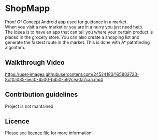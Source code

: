 # ShopMapp

Proof Of Concept Android app used for guidance in a market.   
When you visit a new market or you are in a hurry you just need help.  
The ideea is to have an app that can tell you where your certain product is placed in the grocery store. 
You can also create a shopping list and generate the fastest route in the market. This is done with A* pathfinding algorithm.   

## Walkthrough Video ##

https://user-images.githubusercontent.com/24524183/165802723-8cf0a035-5ea0-4500-b450-592cea0a7caa.mp4

## Contribution guidelines ##

Project is not mantained.

## Licence ##

Please see [licence file](/LICENCE.md) for more information
